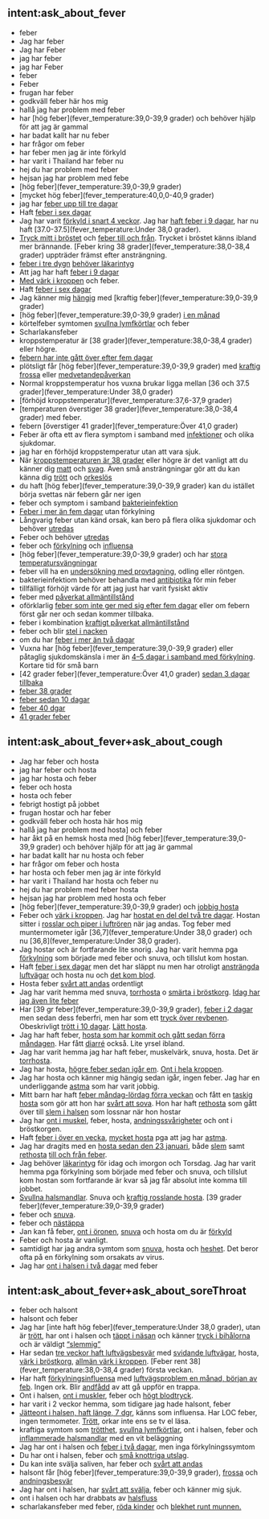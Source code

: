 ## intent:ask_about_fever
- feber
- Jag har feber
- Jag har Feber
- jag har feber
- jag har Feber
- feber
- Feber
- frugan har feber
- godkväll feber här hos mig
- hallå jag har problem med feber
- har [hög feber](fever_temperature:39,0-39,9 grader) och behöver hjälp för att jag är gammal
- har badat kallt har nu feber
- har frågor om feber
- har feber men jag är inte förkyld
- har varit i Thailand har feber nu
- hej du har problem med feber
- hejsan jag har problem med febe
- [hög feber](fever_temperature:39,0-39,9 grader)
- [mycket hög feber](fever_temperature:40,0,0-40,9 grader)
- jag har [feber upp till tre dagar](fever_length)
- Haft [feber i sex dagar](fever_length)
- Jag har varit [förkyld i snart 4 veckor](other_symptoms). Jag har [haft feber i 9 dagar](fever_length), har nu haft [37.0-37.5](fever_temperature:Under 38,0 grader).
- [Tryck mitt i bröstet](other_symptoms) och [feber till och från](fever_length). Trycket i bröstet känns ibland mer brännande. [Feber kring 38 grader](fever_temperature:38,0-38,4 grader) uppträder främst efter ansträngning.
- [feber i tre dygn](fever_length) [behöver läkarintyg](expectation)
- Att jag har haft [feber i 9 dagar](fever_length)
- [Med värk i kroppen](other_symptoms) och feber.
- Haft [feber i sex dagar](fever_length)
- Jag känner mig [hängig](other_symptoms) med [kraftig feber](fever_temperature:39,0-39,9 grader)
- [hög feber](fever_temperature:39,0-39,9 grader) [i en månad](fever_length)
- körtelfeber symtomen [svullna lymfkörtlar](other_symptoms) och feber
- Scharlakansfeber
- kroppstemperatur är [38 grader](fever_temperature:38,0-38,4 grader) eller högre.
- [febern har inte gått över efter fem dagar](fever_length)
- plötsligt får [hög feber](fever_temperature:39,0-39,9 grader) med [kraftig frossa](other_symptoms) eller [medvetandepåverkan](other_symptoms)
- Normal kroppstemperatur hos vuxna brukar ligga mellan [36 och 37.5 grader](fever_temperature:Under 38,0 grader)
- [förhöjd kroppstemperatur](fever_temperature:37,6-37,9 grader)
- [temperaturen överstiger 38 grader](fever_temperature:38,0-38,4 grader) med feber.
- febern [överstiger 41 grader](fever_temperature:Över 41,0 grader)
- Feber är ofta ett av flera symptom i samband med [infektioner](other_symptoms) och olika sjukdomar.
- jag har en förhöjd kroppstemperatur utan att vara sjuk. 
- När [kroppstemperaturen är 38 grader](fever_temperature) eller högre är det vanligt att du känner dig [matt](other_symptoms) och [svag](other_symptoms). Även små ansträngningar gör att du kan känna dig [trött](other_symptoms) och [orkeslös](other_symptoms)
- du haft [hög feber](fever_temperature:39,0-39,9 grader) kan du istället börja svettas när febern går ner igen
- feber och symptom i samband [bakterieinfektion](other_symptoms)
- [Feber i mer än fem dagar](fever_length) utan förkylning 
- Långvarig feber utan känd orsak, kan bero på flera olika sjukdomar och behöver [utredas](expectation)
- Feber och behöver [utredas](expectation)
- feber och [förkylning](other_symptoms) och [influensa](other_symptoms)
- [hög feber](fever_temperature:39,0-39,9 grader) och har [stora temperatursvängningar](other_symptoms)
- feber vill ha en [undersökning med provtagning](expectation), odling eller röntgen.
- bakterieinfektiom behöver behandla med [antibiotika](medication) för min feber
- tillfälligt förhöjt värde för att jag just har varit fysiskt aktiv
- feber med [påverkat allmäntillstånd](state_of_health:40)
- oförklarlig [feber som inte ger med sig efter fem dagar](fever_length) eller om febern först går ner och sedan kommer tillbaka.
- feber i kombination [kraftigt påverkat allmäntillstånd](state_of_health:20)
- feber och blir [stel i nacken](other_symptoms)
- om du har [feber i mer än två dagar](fever_length)
- Vuxna har [hög feber](fever_temperature:39,0-39,9 grader) eller påtaglig sjukdomskänsla i mer än [4–5 dagar i samband med förkylning](fever_length). Kortare tid för små barn
- [42 grader feber](fever_temperature:Över 41,0 grader) [sedan 3 dagar tillbaka](fever_length)
- [feber 38 grader](fever_temperature)
- [feber sedan 10 dagar](fever_length)
- [feber 40 dgar](fever_length)
- [41 grader feber](fever_temperature)

## intent:ask_about_fever+ask_about_cough
- Jag har feber och hosta
- jag har feber och hosta
- jag har hosta och feber
- feber och hosta
- hosta och feber
- febrigt hostigt på jobbet
- frugan hostar och har feber
- godkväll feber och hosta här hos mig
- hallå jag har problem med hosta] och feber
- har åkt på en hemsk hosta med [hög feber](fever_temperature:39,0-39,9 grader) och behöver hjälp för att jag är gammal
- har badat kallt har nu hosta och feber
- har frågor om feber och hosta
- har hosta och feber men jag är inte förkyld
- har varit i Thailand har hosta och feber nu
- hej du har problem med feber hosta
- hejsan jag har problem med hosta och feber
- [hög feber](fever_temperature:39,0-39,9 grader) och [jobbig hosta](cough_shape)
- Feber och [värk i kroppen](other_symptoms). Jag har [hostat en del del två tre dagar](cough_length). Hostan sitter i [rosslar och piper i luftrören](cough_shape) när jag andas. Tog feber med muntermometer igår [36,7](fever_temperature:Under 38,0 grader) och nu [36,8](fever_temperature:Under 38,0 grader). 
- Jag hostar och är fortfarande lite snorig. Jag har varit hemma pga [förkylning](cough_cold) som började med feber och snuva, och tillslut kom hostan. 
- Haft [feber i sex dagar](fever_length) men det har släppt nu men har otroligt [ansträngda luftvägar](other_symptoms) och hosta nu och [det kom blod](other_symptoms). 
- Hosta feber [svårt att andas](other_symptoms) ordentligt
- Jag har varit hemma med snuva, [torrhosta](cough_shape) o [smärta i bröstkorg](other_symptoms). [Idag har jag även lite feber](fever_length) 
- Har [39 gr feber](fever_temperature:39,0-39,9 grader), [feber i 2 dagar](fever_length) men sedan dess feberfri, men har som ett [tryck över revbenen](other_symptoms). Obeskrivligt [trött i 10 dagar](other_symptoms). [Lätt hosta](cough_shape).
- Jag har haft feber, [hosta som har kommit och gått sedan förra måndagen](cough_length). Har fått [diarré](other_symptoms:Diarré) också. Lite yrsel ibland. 
- Jag har varit hemma jag har haft feber, muskelvärk, snuva, hosta. Det är [torrhosta](cough_shape). 
- Jag har hosta, [högre feber sedan igår em](fever_length). [Ont i hela kroppen](other_symptoms).
- Jag har hosta och känner mig hängig sedan igår, ingen feber. Jag har en underliggande [astma](cough_chronic) som har varit jobbig.
- Mitt barn har haft [feber måndag-lördag förra veckan](fever_length) och fått en [taskig hosta](cough_shape) som gör att hon har [svårt att sova](other_symptoms). Hon har haft [rethosta](cough_shape) som gått över till [slem i halsen](cough_shape:Slemhosta) som lossnar när hon hostar
- Jag har [ont i muskel](other_symptoms), feber, hosta, [andningssvårigheter](other_symptoms) och ont i bröstkorgen. 
- Haft [feber i över en vecka](fever_length), [mycket hosta](cough_shape) pga att jag har [astma](cough_chronic). 
- Jag har dragits med en  [hosta sedan den 23 januari](cough_length), både [slem](cough_shape:Slemhosta) samt [rethosta](cough_shape:Torrhosta) [till och från feber](fever_length).
- Jag behöver [läkarintyg](expectation) för idag och imorgon och Torsdag. Jag har varit hemma pga förkylning som började med feber och snuva, och tillslut kom hostan som fortfarande är kvar så jag får absolut inte komma till jobbet.  
- [Svullna halsmandlar](other_symptoms). Snuva och [kraftig rosslande hosta](cough_shape). [39 grader feber](fever_temperature:39,0-39,9 grader)
- feber och [snuva](other_symptoms).
- feber och [nästäppa](other_symptoms)
- Jan kan få feber, [ont i öronen](other_symptoms), [snuva](other_symptoms) och hosta om du är [förkyld](other_symptoms)
- Feber och hosta är vanligt. 
- samtidigt har jag andra symtom som [snuva](other_symptoms), hosta och [heshet](other_symptoms). Det beror ofta på en förkylning som orsakats av virus.
- Jag har [ont i halsen i två dagar](cough_length) med feber

## intent:ask_about_fever+ask_about_soreThroat
- feber och halsont
- halsont och feber
- Jag har [inte haft hög feber](fever_temperature:Under 38,0 grader), utan är [trött](other_symptoms), har ont i halsen och [täppt i näsan](other_symptoms) och känner [tryck i bihålorna](other_symptoms) och är väldigt [“slemmig”](other_symptoms)
- Har sedan [tre veckor haft luftvägsbesvär](soreThroat_duration) med [svidande luftvägar](other_symptoms), hosta, [värk i bröstkorg](other_symptoms), [allmän värk i kroppen](other_symptoms). [Feber rent 38](fever_temperature:38,0-38,4 grader) första veckan. 
- Har haft [förkylningsinfluensa](other_symptoms) med [luftvägsproblem en månad, början av feb](soreThroat_duration). Ingen ork. Blir [andfådd](other_symptoms) av att gå uppför en trappa. 
- Ont i halsen, [ont i muskler](other_symptoms), feber och [högt blodtryck](other_symptoms).
- har varit i 2 veckor hemma, som tidigare jag hade halsont, feber
- [Jätteont i halsen, haft länge, 7 dgr](soreThroat_duration), känns som influensa. Har LOC feber, ingen termometer. [Trött](other_symptoms), orkar inte ens se tv el läsa. 
- kraftiga symtom som [trötthet](other_symptoms), [svullna lymfkörtlar](other_symptoms), ont i halsen, feber och [inflammerade halsmandlar](other_symptoms) med en vit beläggning
- Jag har ont i halsen och [feber i två dagar](fever_length), men inga förkylningssymtom
- Du har ont i halsen, feber och [små knottriga utslag](other_symptoms).
- Du kan inte svälja saliven, har feber och [svårt att andas](other_symptoms)
- halsont får [hög feber](fever_temperature:39,0-39,9 grader), [frossa](other_symptoms) och [andningsbesvär](other_symptoms)
- Jag har ont i halsen, har [svårt att svälja](other_symptoms), feber och känner mig sjuk.
- ont i halsen och har drabbats av [halsfluss](other_symptoms)
- scharlakansfeber med feber, [röda kinder](other_symptoms) och [blekhet runt munnen.](other_symptoms)